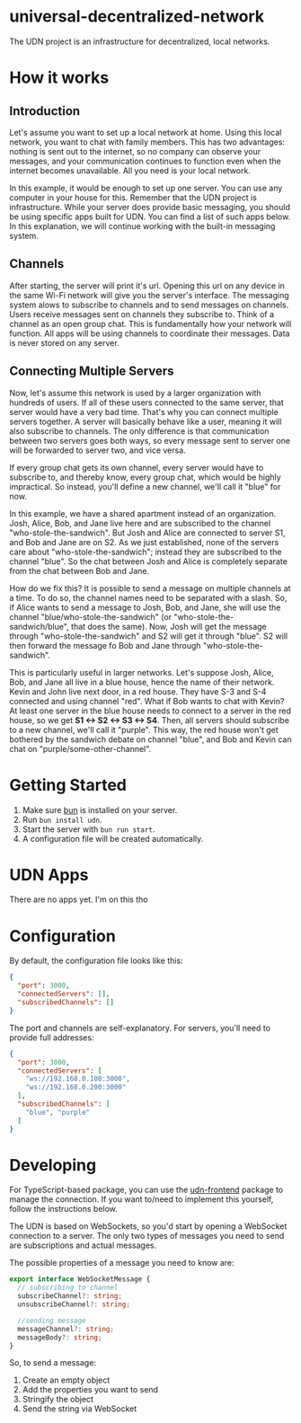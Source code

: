 # universal-decentralized-network

The UDN project is an infrastructure for decentralized, local networks.

# How it works

## Introduction

Let's assume you want to set up a local network at home. Using this local network, you want to chat with family members. This has two advantages: nothing is sent out to the internet, so no company can observe your messages, and your communication continues to function even when the internet becomes unavailable. All you need is your local network.

In this example, it would be enough to set up one server. You can use any computer in your house for this. Remember that the UDN project is infrastructure. While your server does provide basic messaging, you should be using specific apps built for UDN. You can find a list of such apps below. In this explanation, we will continue working with the built-in messaging system.

## Channels

After starting, the server will print it's url. Opening this url on any device in the same Wi-Fi network will give you the server's interface. The messaging system alows to subscribe to channels and to send messages on channels. Users receive messages sent on channels they subscribe to. Think of a channel as an open group chat. This is fundamentally how your network will function. All apps will be using channels to coordinate their messages. Data is never stored on any server.

## Connecting Multiple Servers

Now, let's assume this network is used by a larger organization with hundreds of users. If all of these users connected to the same server, that server would have a very bad time. That's why you can connect multiple servers together. A server will basically behave like a user, meaning it will also subscribe to channels. The only difference is that communication between two servers goes both ways, so every message sent to server one will be forwarded to server two, and vice versa.

If every group chat gets its own channel, every server would have to subscribe to, and thereby know, every group chat, which would be highly impractical. So instead, you'll define a new channel, we'll call it "blue" for now.

In this example, we have a shared apartment instead of an organization. Josh, Alice, Bob, and Jane live here and are subscribed to the channel "who-stole-the-sandwich". But Josh and Alice are connected to server S1, and Bob and Jane are on S2. As we just established, none of the servers care about "who-stole-the-sandwich"; instead they are subscribed to the channel "blue". So the chat between Josh and Alice is completely separate from the chat between Bob and Jane.

How do we fix this? It is possible to send a message on multiple channels at a time. To do so, the channel names need to be separated with a slash. So, if Alice wants to send a message to Josh, Bob, and Jane, she will use the channel "blue/who-stole-the-sandwich" (or "who-stole-the-sandwich/blue", that does the same). Now, Josh will get the message through "who-stole-the-sandwich" and S2 will get it through "blue". S2 will then forward the message fo Bob and Jane through "who-stole-the-sandwich".

This is particularly useful in larger networks. Let's suppose Josh, Alice, Bob, and Jane all live in a blue house, hence the name of their network. Kevin and John live next door, in a red house. They have S-3 and S-4 connected and using channel "red". What if Bob wants to chat with Kevin? At least one server in the blue house needs to connect to a server in the red house, so we get **S1 <-> S2 <-> S3 <-> S4**. Then, all servers should subscribe to a new channel, we'll call it "purple". This way, the red house won't get bothered by the sandwich debate on channel "blue", and Bob and Kevin can chat on "purple/some-other-channel".

# Getting Started

1. Make sure [bun](https://bun.sh/) is installed on your server.
2. Run `bun install udn`.
3. Start the server with `bun run start`.
4. A configuration file will be created automatically.

# UDN Apps

There are no apps yet. I'm on this tho

# Configuration

By default, the configuration file looks like this:

```JSON
{
  "port": 3000,
  "connectedServers": [],
  "subscribedChannels": []
}
```

The port and channels are self-explanatory. For servers, you'll need to provide full addresses:

```JSON
{
  "port": 3000,
  "connectedServers": [
    "ws://192.168.0.100:3000", 
    "ws://192.168.0.200:3000"
  ],
  "subscribedChannels": [
    "blue", "purple"
  ]
}
```

# Developing

For TypeScript-based package, you can use the [udn-frontend](https://github.com/marlon-erler/udn-frontend) package to manage the connection. If you want to/need to implement this yourself, follow the instructions below.

The UDN is based on WebSockets, so you'd start by opening a WebSocket connection to a server. The only two types of messages you need to send are subscriptions and actual messages.

The possible properties of a message you need to know are:
```TypeScript
export interface WebSocketMessage {
  // subscribing to channel
  subscribeChannel?: string;
  unsubscribeChannel?: string;

  //sending message
  messageChannel?: string;
  messageBody?: string;
}
```

So, to send a message:
1. Create an empty object
2. Add the properties you want to send
3. Stringify the object
4. Send the string via WebSocket